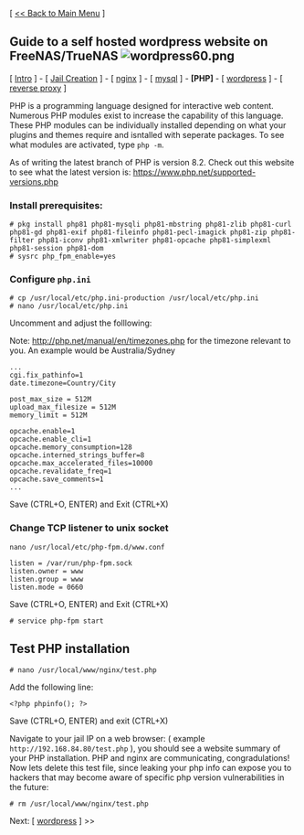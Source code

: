 [ [<< Back to Main Menu](https://github.com/seth586/guides/blob/master/README.md) ]

## Guide to a self hosted wordpress website on FreeNAS/TrueNAS ![wordpress60.png](images/wordpress60.png)
[ [Intro](README.md) ] - [ [Jail Creation](1_jail_creation.md) ] - [ [nginx](2_nginx.md) ] - [ [mysql](3_mysql.md) ] - **[PHP]** - [ [wordpress](5_wordpress.md) ] - [ [reverse proxy](6_reverse_proxy.md) ]

PHP is a programming language designed for interactive web content. Numerous PHP modules exist to increase the capability of this language. These PHP modules can be individually installed depending on what your plugins and themes require and isntalled with seperate packages. To see what modules are activated, type `php -m`.

As of writing the latest branch of PHP is version 8.2. Check out this website to see what the latest version is: https://www.php.net/supported-versions.php 

### Install prerequisites:
```
# pkg install php81 php81-mysqli php81-mbstring php81-zlib php81-curl php81-gd php81-exif php81-fileinfo php81-pecl-imagick php81-zip php81-filter php81-iconv php81-xmlwriter php81-opcache php81-simplexml php81-session php81-dom
# sysrc php_fpm_enable=yes

```

### Configure `php.ini`
```
# cp /usr/local/etc/php.ini-production /usr/local/etc/php.ini
# nano /usr/local/etc/php.ini
```

Uncomment and adjust the folllowing:

Note: http://php.net/manual/en/timezones.php for the timezone relevant to you. An example would be Australia/Sydney
```
...
cgi.fix_pathinfo=1
date.timezone=Country/City

post_max_size = 512M
upload_max_filesize = 512M
memory_limit = 512M

opcache.enable=1
opcache.enable_cli=1
opcache.memory_consumption=128
opcache.interned_strings_buffer=8
opcache.max_accelerated_files=10000
opcache.revalidate_freq=1
opcache.save_comments=1
...
```
Save (CTRL+O, ENTER) and Exit (CTRL+X)

### Change TCP listener to unix socket
`nano /usr/local/etc/php-fpm.d/www.conf`
```
listen = /var/run/php-fpm.sock
listen.owner = www
listen.group = www
listen.mode = 0660
```
Save (CTRL+O, ENTER) and Exit (CTRL+X)
```
# service php-fpm start
```
## Test PHP installation
```
# nano /usr/local/www/nginx/test.php
```
Add the following line:
```
<?php phpinfo(); ?>
```
Save (CTRL+O, ENTER) and exit (CTRL+X)

Navigate to your jail IP on a web browser: ( example `http://192.168.84.80/test.php` ), you should see a website summary of your PHP installation. PHP and nginx are communicating, congradulations! Now lets delete this test file, since leaking your php info can expose you to hackers that may become aware of specific php version vulnerabilities in the future:
 ```
 # rm /usr/local/www/nginx/test.php
 ```
 
 Next: [ [wordpress](5_wordpress.md) ] >>
